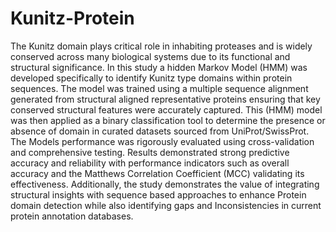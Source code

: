 # Kunitz-Protein
The Kunitz domain plays critical role in inhabiting proteases and is widely conserved across many biological systems due to its functional and structural significance. In this study a hidden Markov Model (HMM) was developed specifically to identify Kunitz type domains within protein sequences. The model was trained using a multiple sequence alignment generated from structural aligned representative proteins ensuring that key conserved structural features were accurately captured. This (HMM) model was then applied as a binary classification tool to determine the presence or absence of domain in curated datasets sourced from UniProt/SwissProt. The Models performance was rigorously evaluated using cross-validation and comprehensive testing. Results demonstrated strong predictive accuracy and reliability with performance indicators such as overall accuracy and the Matthews Correlation Coefficient (MCC) validating its effectiveness. Additionally, the study demonstrates the value of integrating structural insights with sequence based approaches to enhance Protein domain detection while also identifying gaps and Inconsistencies in current protein annotation databases.
